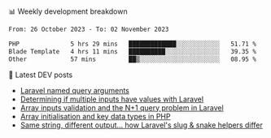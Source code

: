 📊 Weekly development breakdown
<!--START_SECTION:waka-->

```txt
From: 26 October 2023 - To: 02 November 2023

PHP              5 hrs 29 mins   █████████████░░░░░░░░░░░░   51.71 %
Blade Template   4 hrs 11 mins   ██████████░░░░░░░░░░░░░░░   39.35 %
Other            57 mins         ██▒░░░░░░░░░░░░░░░░░░░░░░   08.95 %
```

<!--END_SECTION:waka-->

📕 Latest DEV posts
<!-- BLOG-POST-LIST:START -->
- [Laravel named query arguments](https://dev.to/michaelvickersuk/laravel-named-query-arguments-28kd)
- [Determining if multiple inputs have values with Laravel](https://dev.to/michaelvickersuk/determining-if-multiple-inputs-have-values-with-laravel-km6)
- [Array inputs validation and the N+1 query problem in Laravel](https://dev.to/michaelvickersuk/array-inputs-validation-and-the-n1-query-problem-in-laravel-2agb)
- [Array initialisation and key data types in PHP](https://dev.to/michaelvickersuk/array-initialisation-and-key-data-types-in-php-1e5b)
- [Same string, different output... how Laravel&#39;s slug &amp; snake helpers differ](https://dev.to/michaelvickersuk/same-string-different-output-how-laravels-slug-snake-helpers-differ-1ccj)
<!-- BLOG-POST-LIST:END -->
